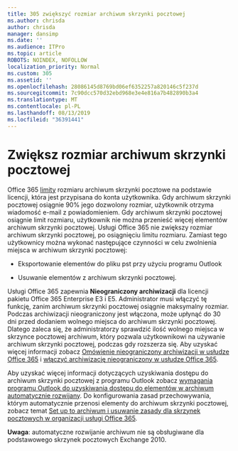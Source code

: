 ```yaml
---
title: 305 zwiększyć rozmiar archiwum skrzynki pocztowej
ms.author: chrisda
author: chrisda
manager: dansimp
ms.date: ''
ms.audience: ITPro
ms.topic: article
ROBOTS: NOINDEX, NOFOLLOW
localization_priority: Normal
ms.custom: 305
ms.assetid: ''
ms.openlocfilehash: 28086145d8769bd06ef6352257a820146c5f237d
ms.sourcegitcommit: 7c90dcc570d32ebd968e3e4e816a7b482890b3a4
ms.translationtype: MT
ms.contentlocale: pl-PL
ms.lasthandoff: 08/13/2019
ms.locfileid: "36391441"
---
```

# <a name="increase-the-archive-mailbox-size"></a>Zwiększ rozmiar archiwum skrzynki pocztowej

Office 365 [limity](https://docs.microsoft.com/office365/servicedescriptions/exchange-online-service-description/exchange-online-limits#mailbox-storage-limits) rozmiaru archiwum skrzynki pocztowe na podstawie licencji, która jest przypisana do konta użytkownika. Gdy archiwum skrzynki pocztowej osiągnie 90% jego dozwolony rozmiar, użytkownik otrzyma wiadomość e-mail z powiadomieniem. Gdy archiwum skrzynki pocztowej osiągnie limit rozmiaru, użytkownik nie można przenieść więcej elementów archiwum skrzynki pocztowej. Usługi Office 365 nie zwiększy rozmiar archiwum skrzynki pocztowej, po osiągnięciu limitu rozmiaru. Zamiast tego użytkownicy można wykonać następujące czynności w celu zwolnienia miejsca w archiwum skrzynki pocztowej:

- Eksportowanie elementów do pliku pst przy użyciu programu Outlook

- Usuwanie elementów z archiwum skrzynki pocztowej.

Usługi Office 365 zapewnia **Nieograniczony archiwizacji** dla licencji pakietu Office 365 Enterprise E3 i E5. Administrator musi włączyć tę funkcję, zanim archiwum skrzynki pocztowej osiągnie maksymalny rozmiar. Podczas archiwizacji nieograniczony jest włączona, może upłynąć do 30 dni przed dodaniem wolnego miejsca do archiwum skrzynki pocztowej. Dlatego zaleca się, że administratorzy sprawdzić ilość wolnego miejsca w skrzynce pocztowej archiwum, który pozwala użytkownikowi na używanie archiwum skrzynki pocztowej, podczas gdy rozszerza się. Aby uzyskać więcej informacji zobacz [Omówienie nieograniczony archiwizacji w usłudze Office 365](https://docs.microsoft.com/office365/securitycompliance/unlimited-archiving) i [włączyć archiwizację nieograniczony w usłudze Office 365](https://docs.microsoft.com/office365/securitycompliance/enable-unlimited-archiving).

Aby uzyskać więcej informacji dotyczących uzyskiwania dostępu do archiwum skrzynki pocztowej z programu Outlook zobacz [wymagania programu Outlook do uzyskiwania dostępu do elementów w archiwum automatycznie rozwijany](https://docs.microsoft.com/office365/securitycompliance/unlimited-archiving#outlook-requirements-for-accessing-items-in-an-auto-expanded-archive). Do konfigurowania zasad przechowywania, którym automatycznie przenosi elementy do archiwum skrzynki pocztowej, zobacz temat [Set up to archiwum i usuwanie zasady dla skrzynek pocztowych w organizacji usługi Office 365](https://docs.microsoft.com/office365/securitycompliance/set-up-an-archive-and-deletion-policy-for-mailboxes).

**Uwaga**: automatyczne rozwijanie archiwum nie są obsługiwane dla podstawowego skrzynek pocztowych Exchange 2010.

